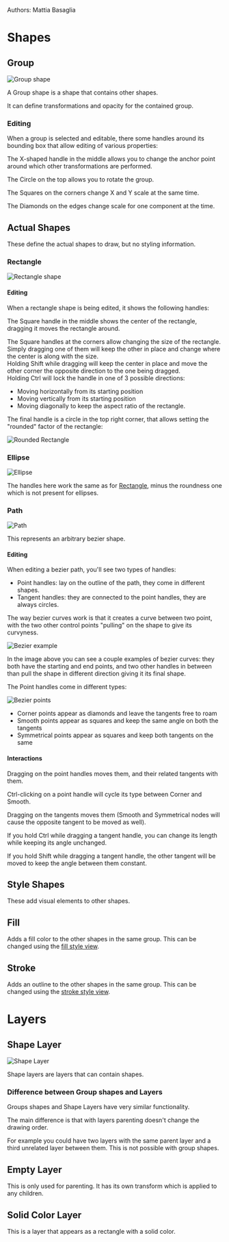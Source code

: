 Authors: Mattia Basaglia

# Shapes

## Group

![Group shape](/img/screenshots/shapes/group.png)

A Group shape is a shape that contains other shapes.

It can define transformations and opacity for the contained group.

### Editing

When a group is selected and editable, there some handles around its bounding box
that allow editing of various properties:

The X-shaped handle in the middle allows you to change the anchor point around
which other transformations are performed.

The Circle on the top allows you to rotate the group.

The Squares on the corners change X and Y scale at the same time.

The Diamonds on the edges change scale for one component at the time.

## Actual Shapes

These define the actual shapes to draw, but no styling information.

### Rectangle

![Rectangle shape](/img/screenshots/shapes/rect.png)

#### Editing

When a rectangle shape is being edited, it shows the following handles:

The Square handle in the middle shows the center of the rectangle, dragging it moves
the rectangle around.

The Square handles at the corners allow changing the size of the rectangle.<br/>
Simply dragging one of them will keep the other in place and change where the center is
along with the size.<br/>
Holding Shift while dragging will keep the center in place and move the other corner
the opposite direction to the one being dragged.<br/>
Holding Ctrl will lock the handle in one of 3 possible directions:

* Moving horizontally from its starting position
* Moving vertically from its starting position
* Moving diagonally to keep the aspect ratio of the rectangle.

The final handle is a circle in the top right corner, that allows setting the "rounded"
factor of the rectangle:

![Rounded Rectangle](/img/screenshots/shapes/rect_rounded.png)


### Ellipse

![Ellipse](/img/screenshots/shapes/ellipse.png)

The handles here work the same as for [Rectangle](#rectangle),
minus the roundness one which is not present for ellipses.

### Path

![Path](/img/screenshots/shapes/path.png)

This represents an arbitrary bezier shape.

#### Editing

When editing a bezier path, you'll see two types of handles:

* Point handles: lay on the outline of the path, they come in different shapes.
* Tangent handles: they are connected to the point handles, they are always circles.

The way bezier curves work is that it creates a curve between two point, with
the two other control points "pulling" on the shape to give its curvyness.

![Bezier example](/img/screenshots/shapes/bezier.png)

In the image above you can see a couple examples of bezier curves:
they both have the starting and end points, and two other handles in between
than pull the shape in different direction giving it its final shape.

The Point handles come in different types:

![Bezier points](/img/screenshots/shapes/bezier_points.png)

* Corner points appear as diamonds and leave the tangents free to roam
* Smooth points appear as squares and keep the same angle on both the tangents
* Symmetrical points appear as squares and keep both tangents on the same

#### Interactions

Dragging on the point handles moves them, and their related tangents with them.

Ctrl-clicking on a point handle will cycle its type between Corner and Smooth.

Dragging on the tangents moves them (Smooth and Symmetrical nodes will cause the opposite
tangent to be moved as well).

If you hold Ctrl while dragging a tangent handle, you can change its length
while keeping its angle unchanged.

If you hold Shift while dragging a tangent handle, the other tangent will be moved
to keep the angle between them constant.

## Style Shapes

These add visual elements to other shapes.

## Fill

Adds a fill color to the other shapes in the same group.
This can be changed using the [fill style view](docks.md#fill).

## Stroke

Adds an outline to the other shapes in the same group.
This can be changed using the [stroke style view](docks.md#stroke).

# Layers

## Shape Layer

![Shape Layer](/img/screenshots/shapes/group.png)

Shape layers are layers that can contain shapes.

### Difference between Group shapes and Layers

Groups shapes and Shape Layers have very similar functionality.

The main difference is that with layers parenting doesn't change the drawing order.

For example you could have two layers with the same parent layer and a third unrelated layer
between them. This is not possible with group shapes.

## Empty Layer

This is only used for parenting. It has its own transform which is applied to any children.

## Solid Color Layer

This is a layer that appears as a rectangle with a solid color.
